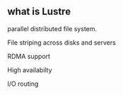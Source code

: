 ## what is Lustre


parallel distributed file system.


File striping across disks and servers 


RDMA support

High availabilty

I/O routing 

